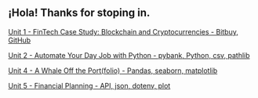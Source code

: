 ## ¡Hola! Thanks for stoping in.


[Unit 1 - FinTech Case Study: Blockchain and Cryptocurrencies - Bitbuy, GitHub](https://github.com/tiyub/Assignments-UTOR-VIRT-FIN-PT-11-2021-U-C/tree/main/Unit-1-FinTech-Case-Study#readme)


[Unit 2 - Automate Your Day Job with Python - pybank, Python, csv, pathlib](https://github.com/tiyub/Assignments-UTOR-VIRT-FIN-PT-11-2021-U-C/tree/main/unit-2-python-homework/pybank)


[Unit 4 - A Whale Off the Port(folio) - Pandas, seaborn, matplotlib](https://github.com/tiyub/Assignments-UTOR-VIRT-FIN-PT-11-2021-U-C/tree/main/unit-4-homework-assignment-a-whale-off-the-port-folio)


[Unit 5 - Financial Planning - API, json, dotenv, plot](https://github.com/tiyub/Assignments-UTOR-VIRT-FIN-PT-11-2021-U-C/tree/main/unit-5-financial-planner)
